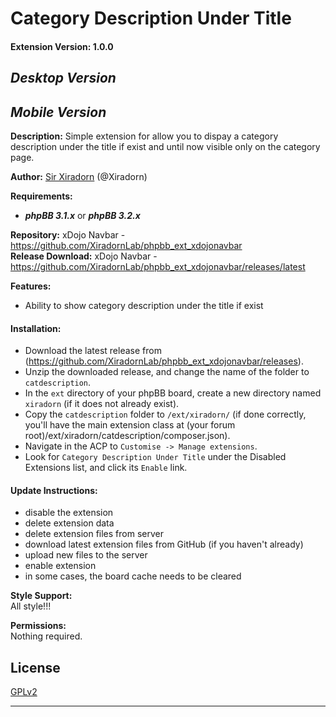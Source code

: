 # Category Description Under Title
#### Extension Version: 1.0.0  

_**Desktop Version**_  
-

_**Mobile Version**_  
-

**Description:** Simple extension for allow you to dispay a category description under the title if exist and until now visible only on the category page.

**Author:** [Sir Xiradorn](https://github.com/Xiradorn "Tony Frost") (@Xiradorn)

**Requirements:**  
* ***phpBB 3.1.x*** or ***phpBB 3.2.x***  

**Repository:** xDojo Navbar - https://github.com/XiradornLab/phpbb_ext_xdojonavbar  
**Release Download:** xDojo Navbar - https://github.com/XiradornLab/phpbb_ext_xdojonavbar/releases/latest  

**Features:**  
* Ability to show category description under the title if exist

#### Installation:  
* Download the latest release from (https://github.com/XiradornLab/phpbb_ext_xdojonavbar/releases).
* Unzip the downloaded release, and change the name of the folder to `catdescription`.
* In the `ext` directory of your phpBB board, create a new directory named `xiradorn` (if it does not already exist).
* Copy the `catdescription` folder to `/ext/xiradorn/` (if done correctly, you'll have the main extension class at (your forum root)/ext/xiradorn/catdescription/composer.json).
* Navigate in the ACP to `Customise -> Manage extensions`.
* Look for `Category Description Under Title` under the Disabled Extensions list, and click its `Enable` link.

#### Update Instructions:  
* disable the extension
* delete extension data
* delete extension files from server
* download latest extension files from GitHub (if you haven't already)
* upload new files to the server
* enable extension
* in some cases, the board cache needs to be cleared

**Style Support:**  
All style!!!  

**Permissions:**  
Nothing required.

## License

[GPLv2](license.txt) 

----  
